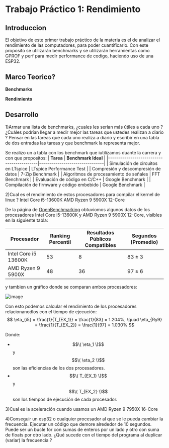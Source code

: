 # Trabajo Práctico 1: Rendimiento 
## Introduccion 
El objetivo de este primer trabajo práctico de la materia es el de analizar el rendimiento de las computadores, para poder cuantificarlo. Con este proposito se utilizarán benchmarks y se utilizarán herramientas como GPROF y perf para medir performance de codigo, haciendo uso de una ESP32.


## Marco Teorico?
**Benchmarks**

**Rendimiento**


## Desarrollo 


1)Armar una lista de benchmarks, ¿cuales les serían más útiles a cada uno ? ¿Cuáles podrían llegar a medir mejor las tareas que ustedes realizan a diario ?
Pensar en las tareas que cada uno realiza a diario y escribir en una tabla de dos entradas las tareas y que benchmark la representa mejor.

Se realizo un a tabla con los benchmark que iutilizamos duante la carrera y con que propositos:
| **Tarea**                                 | **Benchmark Ideal**            |
|-------------------------------------------|--------------------------------|
| Simulación de circuitos en LTspice        | LTspice Performance Test       |
| Compresión y descompresión de datos       | 7-Zip Benchmark                |
| Algoritmos de procesamiento de señales    | FFT Benchmark                  |
| Evaluación de código en C/C++             | Google Benchmark               |
| Compilación de firmware y código embebido | Google Benchmark               |

2)Cual es el rendimiento de estos procesadores para compilar el kernel de linux ?
	Intel Core i5-13600K
	AMD Ryzen 9 5900X 12-Core

 De la página de [OpenBenchmarking](https://openbenchmarking.org/test/pts/build-linux-kernel-1.15.0) obtuviomos algunos datos de los procesadores Intel Core i5-13600K y AMD Ryzen 9 5900X 12-Core, visibles en la siguiente tabla: 
 
| **Procesador**            | **Ranking Percentil** | **Resultados Públicos Compatibles** | **Segundos (Promedio)** |
|---------------------------|-----------------------|----------------------------------|----------------------------|
| Intel Core i5 13600K      | 53                    | 8                                | 83 ± 3                     |
| AMD Ryzen 9 5900X         | 48                    | 36                               | 97 ± 6                     |

y tambien un gráfico donde se comparan ambos procesadores:

![image](https://github.com/user-attachments/assets/b9d83e25-9e8e-444b-9a6f-c74fe487144f)

Con esto podemos calcular el rendimiento de los procesadores relacionanodlos con el tiempo de ejecución:
$$ \eta_{i5} = \frac{1}{T_{EX_1}} = \frac{1}{83} = 1.204%,  \quad   \eta_{Ry9} = \frac{1}{T_{EX_2}} = \frac{1}{97} = 1.030% $$

Donde:
- $$\( \eta_1 \)$$ y $$\( \eta_2 \)$$ son las eficiencias de los dos procesadores. 
- $$\( T_{EX_1} \)$$ y $$\( T_{EX_2} \)$$ son los tiempos de ejecución de cada procesador.


3)Cual es la aceleración cuando usamos un AMD Ryzen 9 7950X 16-Core

4)Conseguir un esp32 o cualquier procesador al que se le pueda cambiar la frecuencia.
Ejecutar un código que demore alrededor de 10 segundos. Puede ser un bucle for con sumas de enteros por un lado y otro con suma de floats por otro lado.
¿Qué sucede con el tiempo del programa al duplicar (variar) la frecuencia ? 

